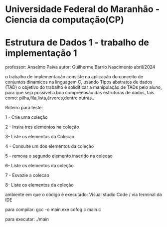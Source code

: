 # Universidade Federal do Maranhão - Ciencia da computação(CP)
# Estrutura de Dados 1 - trabalho de implementação 1
professor: Anselmo Paiva
autor: Guilherme Barrio Nascimento
abril/2024

o trabalho de implementação consiste na aplicação do conceito de conjuntos dinamicos na linguagem C, usando Tipos abstratos de dados (TAD)
o objetivo do trabalho é solidificar a manipulação de TADs pelo aluno, para que seja possível a boa compreensão das estruturas de dados,
tais como: pilha,fila,lista,árvores,dentre outras...

Roteiro para teste:

1 - Crie uma coleção

2 - Insira tres elementos na coleção

3- Liste os elementos da Colecao

4 - Consulte um dos elementos da coleçào

5 - remova o segundo elemento inserido na colecao

6- Liste os elementos da coleçào

7 - Esvazie a colecao

8- Liste os elementos da coleçào

ambiente em que o código é executado: Visual studio Code / via terminal da IDE

para compilar: gcc -o main.exe cofog.c main.c

para executar: ./main

